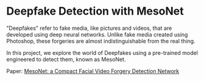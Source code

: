 # Deepfake Detection with MesoNet
"Deepfakes" refer to fake media, like pictures and videos, that are developed using deep neural networks. Unlike fake media created using Photoshop, these forgeries are almost indistinguishable from the real thing.

In this project, we explore the world of Deepfakes using a pre-trained model engineered to detect them, known as MesoNet.



Paper: 
[MesoNet: a Compact Facial Video Forgery Detection Network](https://arxiv.org/abs/1809.00888)

